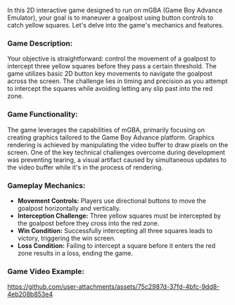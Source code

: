 In this 2D interactive game designed to run on mGBA (Game Boy Advance Emulator), your goal is to maneuver a goalpost using button controls to catch yellow squares. Let's delve into the game's mechanics and features.

### Game Description:
Your objective is straightforward: control the movement of a goalpost to intercept three yellow squares before they pass a certain threshold. The game utilizes basic 2D button key movements to navigate the goalpost across the screen. The challenge lies in timing and precision as you attempt to intercept the squares while avoiding letting any slip past into the red zone.

### Game Functionality:
The game leverages the capabilities of mGBA, primarily focusing on creating graphics tailored to the Game Boy Advance platform. Graphics rendering is achieved by manipulating the video buffer to draw pixels on the screen. One of the key technical challenges overcome during development was preventing tearing, a visual artifact caused by simultaneous updates to the video buffer while it's in the process of rendering.

### Gameplay Mechanics:
- **Movement Controls:** Players use directional buttons to move the goalpost horizontally and vertically.
- **Interception Challenge:** Three yellow squares must be intercepted by the goalpost before they cross into the red zone.
- **Win Condition:** Successfully intercepting all three squares leads to victory, triggering the win screen.
- **Loss Condition:** Failing to intercept a square before it enters the red zone results in a loss, ending the game.

### Game Video Example:
https://github.com/user-attachments/assets/75c2987d-37fd-4bfc-9dd8-4eb208b853e4

